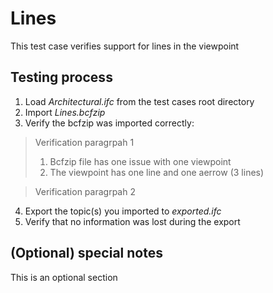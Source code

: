 # Lines

This test case verifies support for lines in the viewpoint

## Testing process

1. Load _Architectural.ifc_ from the test cases root directory
2. Import _Lines.bcfzip_
3. Verify the bcfzip was imported correctly:

> Verification paragrpah 1
> 1. Bcfzip file has one issue with one viewpoint
> 2. The viewpoint has one line and one aerrow (3 lines)

> Verification paragrpah 2 

4. Export the topic(s) you imported to _exported.ifc_
5. Verify that no information was lost during the export

## (Optional) special notes

This is an optional section 

